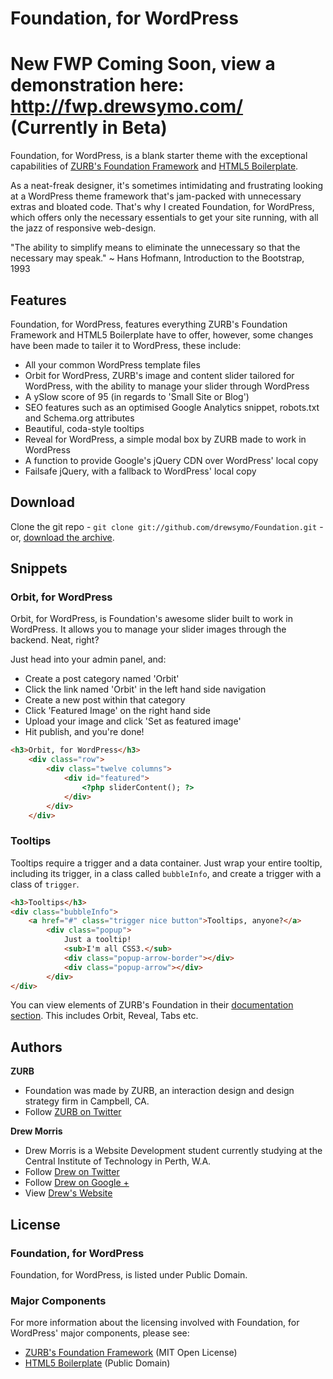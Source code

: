 # Foundation, for WordPress

# New FWP Coming Soon, view a demonstration here: http://fwp.drewsymo.com/ (Currently in Beta)

Foundation, for WordPress, is a blank starter theme with the exceptional capabilities of [ZURB's Foundation Framework](http://foundation.zurb.com/) and [HTML5 Boilerplate](http://html5boilerplate.com/).

As a neat-freak designer, it's sometimes intimidating and frustrating looking at a WordPress theme framework that's jam-packed with unnecessary extras and bloated code. That's why I created Foundation, for WordPress, which offers only the necessary essentials to get your site running, with all the jazz of responsive web-design.

"The ability to simplify means to eliminate the unnecessary so that the necessary may speak." ~ Hans Hofmann, Introduction to the Bootstrap, 1993

## Features

Foundation, for WordPress, features everything ZURB's Foundation Framework and HTML5 Boilerplate have to offer, however, some changes have been made to tailer it to WordPress, these include:

* All your common WordPress template files
* Orbit for WordPress, ZURB's image and content slider tailored for WordPress, with the ability to manage your slider through WordPress
* A ySlow score of 95 (in regards to 'Small Site or Blog')
* SEO features such as an optimised Google Analytics snippet, robots.txt and Schema.org attributes
* Beautiful, coda-style tooltips
* Reveal for WordPress, a simple modal box by ZURB made to work in WordPress
* A function to provide Google's jQuery CDN over WordPress' local copy
* Failsafe jQuery, with a fallback to WordPress' local copy

## Download

Clone the git repo - `git clone git://github.com/drewsymo/Foundation.git` - or, [download the archive](https://github.com/drewsymo/Foundation/zipball/master). 

## Snippets

### Orbit, for WordPress

Orbit, for WordPress, is Foundation's awesome slider built to work in WordPress. It allows you to manage your slider images through the backend. Neat, right? 

Just head into your admin panel, and:

* Create a post category named 'Orbit'
* Click the link named 'Orbit' in the left hand side navigation
* Create a new post within that category
* Click 'Featured Image' on the right hand side
* Upload your image and click 'Set as featured image'
* Hit publish, and you're done!

```HTML
<h3>Orbit, for WordPress</h3>
	<div class="row">
		<div class="twelve columns">
			<div id="featured"> 
				<?php sliderContent(); ?>
			</div>
		</div>
	</div>
```

### Tooltips

Tooltips require a trigger and a data container. Just wrap your entire tooltip, including its trigger, in a class called `bubbleInfo`, and create a trigger with a class of `trigger`. 

```HTML
<h3>Tooltips</h3>
<div class="bubbleInfo">
  	<a href="#" class="trigger nice button">Tooltips, anyone?</a>
  		<div class="popup">
   			Just a tooltip!
   			<sub>I'm all CSS3.</sub>
   			<div class="popup-arrow-border"></div>
   			<div class="popup-arrow"></div>
 		</div>
</div>
```

You can view elements of ZURB's Foundation in their [documentation section](http://foundation.zurb.com/docs/). This includes Orbit, Reveal, Tabs etc.

## Authors

**ZURB**

+ Foundation was made by ZURB, an interaction design and design strategy firm in Campbell, CA.
+ Follow [ZURB on Twitter](http://twitter.com/#!/foundationzurb)

**Drew Morris**

+ Drew Morris is a Website Development student currently studying at the Central Institute of Technology in Perth, W.A.
+ Follow [Drew on Twitter](http://www.twitter.com/drewsymo)
+ Follow [Drew on Google +](https://plus.google.com/114153589610660530694?rel=author)
+ View [Drew's Website](http://www.drewsymo.com)

## License

### Foundation, for WordPress

Foundation, for WordPress, is listed under Public Domain.

### Major Components

For more information about the licensing involved with Foundation, for WordPress' major components, please see:

* [ZURB's Foundation Framework](http://foundation.zurb.com/) (MIT Open License)
* [HTML5 Boilerplate](http://html5boilerplate.com/) (Public Domain)

